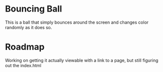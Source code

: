 # Bouncing Ball

This is a ball that simply bounces around the screen and changes color randomly as it does so.

# Roadmap

Working on getting it actually viewable with a link to a page, but still figuring out the index.html
